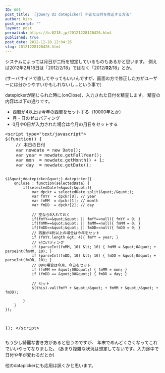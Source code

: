 ```yaml
---
ID: 601
post_title: '[jQuery UI datepicker] 不正な日付を修正する方法'
author: hiro
post_excerpt: ""
layout: post
permalink: https://b.0218.jp/20121228120426.html
published: true
post_date: 2012-12-28 12:04:26
slug: 20121228120426.html
---
```

システムによっては月日が二桁を想定しているものもあるかと思います。
例えば2012年2月18日は「2012/2/18」ではなく「2012/<b>02</b>/18」とか。
<!--more-->
<span class="text-muted">(サーバサイドで直してやってもいいんですが、画面の方で修正した方がユーザーには分かりやすいかもしれないし…という事で)</span>

datepickerが閉じられた時に(onClose)、入力された日付を精査します。
精査の内容は以下の通りです。
<ul>
<li>西暦が4以上は今年の西暦をセットする（10000年とか）</li>
<li>月・日のゼロパディング</li>
<li>0月や0日が入力された場合は今月の月日をセットする</li>
</ul>
<pre class="prettyprint linenums">
&lt;script type=&quot;text/javascript&quot;&gt;
$(function() {
    // 本日の日付
    var nowdate = new Date();
    var year = nowdate.getFullYear();
    var mon  = nowdate.getMonth() + 1;
    var day  = nowdate.getDate();

    $(&quot;#datepicker&quot;).datepicker({
        onClose : function(selectedDate) {
            if(selectedDate!=&quot;&quot;){
                var dpckr = selectedDate.split(&quot;/&quot;);
                var fmYY  = dpckr[0]; // year
                var fmMM  = dpckr[1]; // month
                var fmDD  = dpckr[2]; // day
                
                // 空なら0入れておく
                if(fmYY==&quot;&quot; || fmYY==null){ fmYY = 0; }
                if(fmMM==&quot;&quot; || fmMM==null){ fmMM = 0; }
                if(fmDD==&quot;&quot; || fmDD==null){ fmDD = 0; }
                // 西暦が4桁以上の場合は今年をセット
                if (fmYY.length &gt; 4){ fmYY = year; }
                // ゼロパディング
                if (parseInt(fmMM, 10) &lt; 10) { fmMM = &quot;0&quot; + parseInt(fmMM, 10); }
                if (parseInt(fmDD, 10) &lt; 10) { fmDD = &quot;0&quot; + parseInt(fmDD, 10); }
                // 00の場合は今月、今日をセット
                if (fmMM == &quot;00&quot;) { fmMM = mon; }
                if (fmDD == &quot;00&quot;) { fmDD = day; }

                // セット
                $(this).val(fmYY + &quot;/&quot; + fmMM + &quot;/&quot; + fmDD);
                
            }
        }
    });
});
&lt;/script&gt;
</pre>

もう少し綺麗な書き方があると思うのですが、
年末でめんどくさくなってこれでいいやってなりました。
<span class="text-muted">(あまり複雑な状況は想定してないです。入力途中で日付や年が変わるだとか)</span>

他のdatapickerにも応用は訊くかと思います。